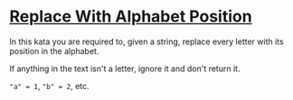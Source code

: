# [Replace With Alphabet Position](https://www.codewars.com/kata/546f922b54af40e1e90001da)

In this kata you are required to, given a string, replace every letter with its position in the alphabet.

If anything in the text isn't a letter, ignore it and don't return it.

`"a" = 1`, `"b" = 2`, etc.
